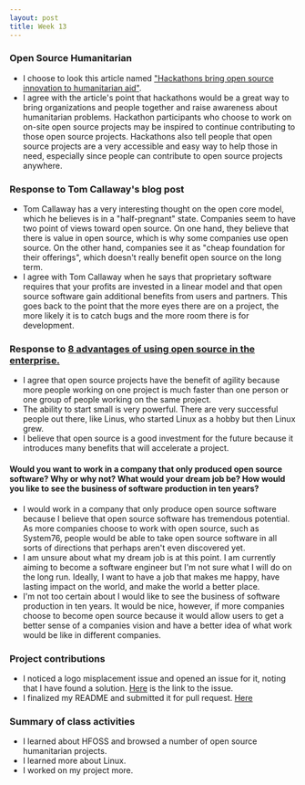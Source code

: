```yaml
---
layout: post
title: Week 13
---
```



### Open Source Humanitarian
* I choose to look this article named ["Hackathons bring open source innovation to humanitarian aid"](https://opensource.com/life/16/6/openhack-hackathons-for-humanitarian-aid). 
* I agree with the article's point that hackathons would be a great way to bring organizations and people together and raise awareness about humanitarian problems. Hackathon participants who choose to work on on-site open source projects may be inspired to continue contributing to those open source projects. Hackathons also tell people that open source projects are a very accessible and easy way to help those in need, especially since people can contribute to open source projects anywhere. 

### Response to Tom Callaway's blog post
* Tom Callaway has a very interesting thought on the open core model, which he believes is in a "half-pregnant" state. Companies seem to have two point of views toward open source. On one hand, they believe that there is value in open source, which is why some companies use open source. On the other hand, companies see it as "cheap foundation for their offerings", which doesn't really benefit open source on the long term. 
* I agree with Tom Callaway when he says that proprietary software requires that your profits are invested in a linear model and that open source software gain additional benefits from users and partners. This goes back to the point that the more eyes there are on a project, the more likely it is to catch bugs and the more room there is for development. 

### Response to [8 advantages of using open source in the enterprise.](https://enterprisersproject.com/article/2015/1/top-advantages-open-source-offers-over-proprietary-solutions)
* I agree that open source projects have the benefit of agility because more people working on one project is much faster than one person or one group of people working on the same project.
* The ability to start small is very powerful. There are very successful people out there, like Linus, who started Linux as a hobby but then Linux grew.
* I believe that open source is a good investment for the future because it introduces many benefits that will accelerate a project.

#### Would you want to work in a company that only produced open source software? Why or why not? What would your dream job be? How would you like to see the business of software production in ten years?
* I would work in a company that only produce open source software because I believe that open source software has tremendous potential. As more companies choose to work with open source, such as System76, people would be able to take open source software in all sorts of directions that perhaps aren't even discovered yet. 
* I am unsure about what my dream job is at this point. I am currently aiming to become a software engineer but I'm not sure what I will do on the long run. Ideally, I want to have a job that makes me happy, have lasting impact on the world, and make the world a better place. 
* I'm not too certain about I would like to see the business of software production in ten years. It would be nice, however, if more companies choose to become open source because it would allow users to get a better sense of a companies vision and have a better idea of what work would be like in different companies.

### Project contributions
* I noticed a logo misplacement issue and opened an issue for it, noting that I have found a solution. [Here](https://github.com/opensource-ny/OpenSource-NY/issues/104) is the link to the issue. 
* I finalized my README and submitted it for pull request. [Here](https://github.com/opensource-ny/OpenSource-NY/pull/103)

### Summary of class activities
* I learned about HFOSS and browsed a number of open source humanitarian projects.
* I learned more about Linux.
* I  worked on my project more. 


